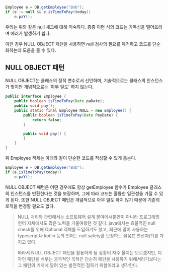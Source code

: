 ```java
Employee e = DB.getEmployee("Bob");
if (e != null && e.isTimeToPay(today))
    e.paY();
```

우리는 위와 같은 null 체크에 대해 익숙하다. 종종 이런 식의 코드는 가독성을 떨어뜨리며 에러가 발생하기 쉽다.

이런 경우 NULL OBJECT 패턴을 사용하면 null 검사의 필요를 제거하고 코드를 단순화하는데 도움을 줄 수 있다.

## NULL OBJECT 패턴

NULL OBJECT는 클래스의 정적 변수로서 선언하며, 기술적으로는 클래스의 인스턴스가 맞지만 개념적으로는 '아무 일도' 하지 않는다.

```java
public interface Employee {
    public boolean isTimeToPay(Date paDate);
    public void pay();
    public static final Employee NULL = new Employee() {
        public boolean isTimeToPay(Date PayDate) {
            return false;
        }

        public void pay() {
        }
    }
}
```

위 Employee 객체는 아래와 같이 단순한 코드를 작성할 수 있게 돕는다.

```java
Employee e = DB.getEmployee("Bob");
if (e.isTimeToPay(today))
    e.paY();
```

NULL OBJECT 패턴은 어떤 경우에도 항상 getEmployee 함수가 Employee 클래스의 인스턴스를 반환한다는 것을 보장하며, 그에 따라 코드는 훌륭한 일관성을 가질 수 있게 된다. 또한 NULL OBJECT 패턴은 개념적으로 아무 일도 하지 않기 때문에 기존의 로직을 변경할 필요도 없다.

> NULL 처리와 관련해서는 소프트웨어 설계 분야에서뿐만이 아니라 프로그래밍 언어 자체에서도 많은 노력을 기울여왔던 것 같다. java에서는 효율적인 null check를 위해 Optional 객체를 도입하기도 했고, 최근에 많이 사용하는 typescript나 kotlin 등의 언어는 null safety를 보장하는 물음표 연산자(?)를 가지고 있다.
>
> 따라서 NULL OBJECT 패턴을 활용하게 될 상황이 자주 올지는 모르겠지만, 디자인 패턴을 배우는 궁극적인 목적은 단순히 패턴을 사용하기 위해서라기보다는 그 패턴의 기저에 깔려 있는 발전적인 접하기 위함이라고 생각한다.